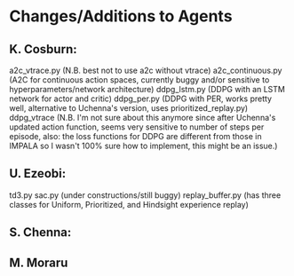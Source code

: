# Changes/Additions to Agents 

## K. Cosburn:
a2c_vtrace.py (N.B. best not to use a2c without vtrace)
a2c_continuous.py (A2C for continuous action spaces, currently buggy and/or sensitive to hyperparameters/network architecture)
ddpg_lstm.py (DDPG with an LSTM network for actor and critic)
ddpg_per.py (DDPG with PER, works pretty well, alternative to Uchenna's version, uses prioritized_replay.py)
ddpg_vtrace (N.B. I'm not sure about this anymore since after Uchenna's updated action function, seems very sensitive to number of steps per episode, also: the loss functions for DDPG are different from those in IMPALA so I wasn't 100% sure how to implement, this might be an issue.)

## U. Ezeobi:
td3.py
sac.py (under constructions/still buggy)
replay_buffer.py (has three classes for Uniform, Prioritized, and Hindsight experience replay)

## S. Chenna:

## M. Moraru
